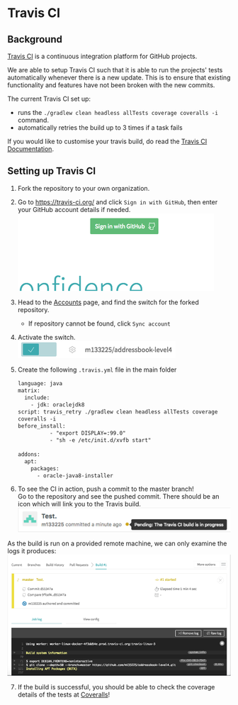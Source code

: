 # Travis CI

## Background
[Travis CI](https://travis-ci.org/) is a continuous integration platform for GitHub projects.

We are able to setup Travis CI such that it is able to run the projects' tests automatically whenever there is a new update. This is to ensure that existing functionality and features have not been broken with the new commits.

The current Travis CI set up:
  - runs the `./gradlew clean headless allTests coverage coveralls -i` command.
  - automatically retries the build up to 3 times if a task fails

If you would like to customise your travis build, do read the [Travis CI Documentation](https://docs.travis-ci.com/).

## Setting up Travis CI

1. Fork the repository to your own organization.
2. Go to https://travis-ci.org/ and click `Sign in with GitHub`, then enter your GitHub account details if needed.
![Signing into Travis CI](../../images/signing_in.png)

3. Head to the [Accounts](https://travis-ci.org/profile) page, and find the switch for the forked repository.
    - If repository cannot be found, click `Sync account`
4. Activate the switch.  
![Activate the switch](../../images/flick_repository_switch.png)
5. Create the following `.travis.yml` file in the main folder
    ```
    language: java
    matrix:
      include:
        - jdk: oraclejdk8
    script: travis_retry ./gradlew clean headless allTests coverage coveralls -i
    before_install:
              - "export DISPLAY=:99.0"
              - "sh -e /etc/init.d/xvfb start"
    
    addons:
      apt:
        packages:
          - oracle-java8-installer
    ```
6. To see the CI in action, push a commit to the master branch!  
Go to the repository and see the pushed commit. There should be an icon which will link you to the Travis build.
![Commit build](../../images/build_pending.png)

As the build is run on a provided remote machine, we can only examine the logs it produces:
![Travis build](../../images/travis_build.png)

7. If the build is successful, you should be able to check the coverage details of the tests at [Coveralls](http://coveralls.io/)!